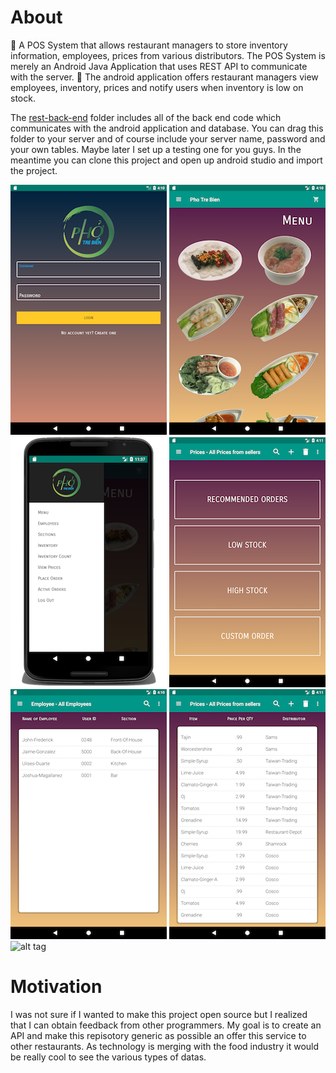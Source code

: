 # About
🥘 A POS System that allows restaurant managers to store inventory information, employees, prices from various distributors. The POS System is merely an Android Java Application that uses REST API to communicate with the server. 🍜 The android application offers restaurant managers view employees, inventory, prices and notify users when inventory is low on stock.

The [rest-back-end](https://github.com/oiricaud/Inventory/tree/master/rest-back-end)
folder includes all of the back end code which communicates with the android application and database. You can drag this folder to your server and of course include your server name, password and your own tables. Maybe later I set up a testing one for you guys. In the meantime you can clone this project and open up android studio and import the project. 

![alt tag](screenshot-images/Login.png "Login") ![alt tag](screenshot-images/Menu.png "Menu") ![alt tag](screenshot-images/navigation.png "Nav") ![alt tag](screenshot-images/PlaceOrder.png "Place Order")  ![alt tag](screenshot-images/Employees.png "Employees") ![alt tag](screenshot-images/Prices.png "Prices") ![alt tag](screenshot-images/ActiveOrders.png "ActiveOrders") 


# Motivation

I was not sure if I wanted to make this project open source but I realized that I can obtain feedback from other programmers. My goal is to create an API and make this repisotory generic as possible an offer this service to other restaurants. As technology is merging with the food industry it would be really cool to see the various types of datas.
